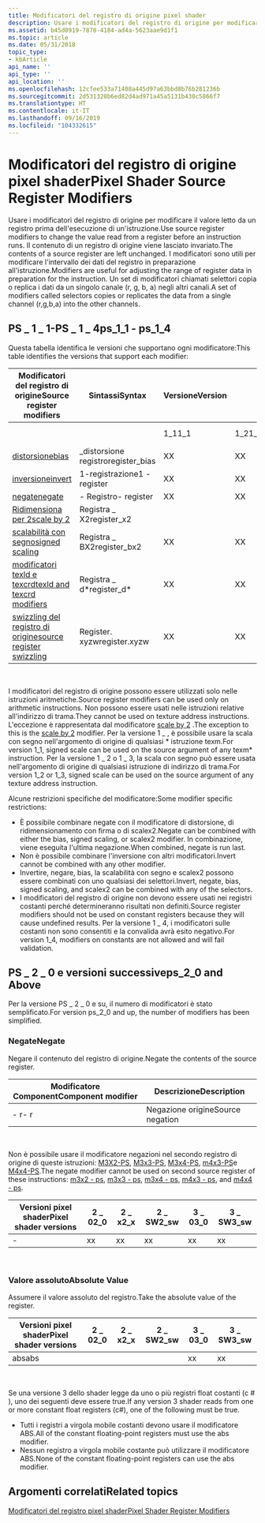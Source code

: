 ```yaml
---
title: Modificatori del registro di origine pixel shader
description: Usare i modificatori del registro di origine per modificare il valore letto da un registro prima dell'esecuzione di un'istruzione.
ms.assetid: b45d0919-7878-4184-ad4a-5623aae9d1f1
ms.topic: article
ms.date: 05/31/2018
topic_type:
- kbArticle
api_name: ''
api_type: ''
api_location: ''
ms.openlocfilehash: 12cfee533a71408a445d97a63bbd8b76b281236b
ms.sourcegitcommit: 2d531328b6ed82d4ad971a45a5131b430c5866f7
ms.translationtype: HT
ms.contentlocale: it-IT
ms.lasthandoff: 09/16/2019
ms.locfileid: "104332615"
---
```

# <a name="pixel-shader-source-register-modifiers"></a><span data-ttu-id="18b83-103">Modificatori del registro di origine pixel shader</span><span class="sxs-lookup"><span data-stu-id="18b83-103">Pixel Shader Source Register Modifiers</span></span>

<span data-ttu-id="18b83-104">Usare i modificatori del registro di origine per modificare il valore letto da un registro prima dell'esecuzione di un'istruzione.</span><span class="sxs-lookup"><span data-stu-id="18b83-104">Use source register modifiers to change the value read from a register before an instruction runs.</span></span> <span data-ttu-id="18b83-105">Il contenuto di un registro di origine viene lasciato invariato.</span><span class="sxs-lookup"><span data-stu-id="18b83-105">The contents of a source register are left unchanged.</span></span> <span data-ttu-id="18b83-106">I modificatori sono utili per modificare l'intervallo dei dati del registro in preparazione all'istruzione.</span><span class="sxs-lookup"><span data-stu-id="18b83-106">Modifiers are useful for adjusting the range of register data in preparation for the instruction.</span></span> <span data-ttu-id="18b83-107">Un set di modificatori chiamati selettori copia o replica i dati da un singolo canale (r, g, b, a) negli altri canali.</span><span class="sxs-lookup"><span data-stu-id="18b83-107">A set of modifiers called selectors copies or replicates the data from a single channel (r,g,b,a) into the other channels.</span></span>

## <a name="ps_1_1---ps_1_4"></a><span data-ttu-id="18b83-108">PS \_ 1 \_ 1-PS \_ 1 \_ 4</span><span class="sxs-lookup"><span data-stu-id="18b83-108">ps\_1\_1 - ps\_1\_4</span></span>

<span data-ttu-id="18b83-109">Questa tabella identifica le versioni che supportano ogni modificatore:</span><span class="sxs-lookup"><span data-stu-id="18b83-109">This table identifies the versions that support each modifier:</span></span>



| <span data-ttu-id="18b83-110">Modificatori del registro di origine</span><span class="sxs-lookup"><span data-stu-id="18b83-110">Source register modifiers</span></span>                                                                                    | <span data-ttu-id="18b83-111">Sintassi</span><span class="sxs-lookup"><span data-stu-id="18b83-111">Syntax</span></span>         | <span data-ttu-id="18b83-112">Versione</span><span class="sxs-lookup"><span data-stu-id="18b83-112">Version</span></span> |      |      |      |     |     |
|--------------------------------------------------------------------------------------------------------------|----------------|---------|------|------|------|-----|-----|
|                                                                                                              |                | <span data-ttu-id="18b83-113">1\_1</span><span class="sxs-lookup"><span data-stu-id="18b83-113">1\_1</span></span>    | <span data-ttu-id="18b83-114">1\_2</span><span class="sxs-lookup"><span data-stu-id="18b83-114">1\_2</span></span> | <span data-ttu-id="18b83-115">1 \_ 3</span><span class="sxs-lookup"><span data-stu-id="18b83-115">1\_3</span></span> | <span data-ttu-id="18b83-116">1\_4</span><span class="sxs-lookup"><span data-stu-id="18b83-116">1\_4</span></span> |     |     |
| [<span data-ttu-id="18b83-117">distorsione</span><span class="sxs-lookup"><span data-stu-id="18b83-117">bias</span></span>](dx9-graphics-reference-asm-ps-registers-modifiers-bias.md)                                           | <span data-ttu-id="18b83-118">\_distorsione registro</span><span class="sxs-lookup"><span data-stu-id="18b83-118">register\_bias</span></span> | <span data-ttu-id="18b83-119">X</span><span class="sxs-lookup"><span data-stu-id="18b83-119">X</span></span>       | <span data-ttu-id="18b83-120">X</span><span class="sxs-lookup"><span data-stu-id="18b83-120">X</span></span>    | <span data-ttu-id="18b83-121">X</span><span class="sxs-lookup"><span data-stu-id="18b83-121">X</span></span>    | <span data-ttu-id="18b83-122">X</span><span class="sxs-lookup"><span data-stu-id="18b83-122">X</span></span>    |     |     |
| [<span data-ttu-id="18b83-123">inversione</span><span class="sxs-lookup"><span data-stu-id="18b83-123">invert</span></span>](dx9-graphics-reference-asm-ps-registers-modifiers-invert.md)                                       | <span data-ttu-id="18b83-124">1-registrazione</span><span class="sxs-lookup"><span data-stu-id="18b83-124">1 - register</span></span>   | <span data-ttu-id="18b83-125">X</span><span class="sxs-lookup"><span data-stu-id="18b83-125">X</span></span>       | <span data-ttu-id="18b83-126">X</span><span class="sxs-lookup"><span data-stu-id="18b83-126">X</span></span>    | <span data-ttu-id="18b83-127">X</span><span class="sxs-lookup"><span data-stu-id="18b83-127">X</span></span>    | <span data-ttu-id="18b83-128">X</span><span class="sxs-lookup"><span data-stu-id="18b83-128">X</span></span>    |     |     |
| [<span data-ttu-id="18b83-129">negate</span><span class="sxs-lookup"><span data-stu-id="18b83-129">negate</span></span>](dx9-graphics-reference-asm-ps-registers-modifiers-negate.md)                                       | <span data-ttu-id="18b83-130">\- Registro</span><span class="sxs-lookup"><span data-stu-id="18b83-130">\- register</span></span>    | <span data-ttu-id="18b83-131">X</span><span class="sxs-lookup"><span data-stu-id="18b83-131">X</span></span>       | <span data-ttu-id="18b83-132">X</span><span class="sxs-lookup"><span data-stu-id="18b83-132">X</span></span>    | <span data-ttu-id="18b83-133">X</span><span class="sxs-lookup"><span data-stu-id="18b83-133">X</span></span>    | <span data-ttu-id="18b83-134">X</span><span class="sxs-lookup"><span data-stu-id="18b83-134">X</span></span>    |     |     |
| [<span data-ttu-id="18b83-135">Ridimensiona per 2</span><span class="sxs-lookup"><span data-stu-id="18b83-135">scale by 2</span></span>](dx9-graphics-reference-asm-ps-registers-modifiers-scale-x2.md)                                 | <span data-ttu-id="18b83-136">Registra \_ X2</span><span class="sxs-lookup"><span data-stu-id="18b83-136">register\_x2</span></span>   |         |      |      | <span data-ttu-id="18b83-137">X</span><span class="sxs-lookup"><span data-stu-id="18b83-137">X</span></span>    |     |     |
| [<span data-ttu-id="18b83-138">scalabilità con segno</span><span class="sxs-lookup"><span data-stu-id="18b83-138">signed scaling</span></span>](dx9-graphics-reference-asm-ps-registers-modifiers-signed-scale.md)                         | <span data-ttu-id="18b83-139">Registra \_ BX2</span><span class="sxs-lookup"><span data-stu-id="18b83-139">register\_bx2</span></span>  | <span data-ttu-id="18b83-140">X</span><span class="sxs-lookup"><span data-stu-id="18b83-140">X</span></span>       | <span data-ttu-id="18b83-141">X</span><span class="sxs-lookup"><span data-stu-id="18b83-141">X</span></span>    | <span data-ttu-id="18b83-142">X</span><span class="sxs-lookup"><span data-stu-id="18b83-142">X</span></span>    | <span data-ttu-id="18b83-143">X</span><span class="sxs-lookup"><span data-stu-id="18b83-143">X</span></span>    |     |     |
| [<span data-ttu-id="18b83-144">modificatori texld e texcrd</span><span class="sxs-lookup"><span data-stu-id="18b83-144">texld and texcrd modifiers</span></span>](dx9-graphics-reference-asm-ps-registers-modifiers-ps-1-4.md)                   | <span data-ttu-id="18b83-145">Registra \_ d\*</span><span class="sxs-lookup"><span data-stu-id="18b83-145">register\_d\*</span></span>  | <span data-ttu-id="18b83-146">X</span><span class="sxs-lookup"><span data-stu-id="18b83-146">X</span></span>       | <span data-ttu-id="18b83-147">X</span><span class="sxs-lookup"><span data-stu-id="18b83-147">X</span></span>    | <span data-ttu-id="18b83-148">X</span><span class="sxs-lookup"><span data-stu-id="18b83-148">X</span></span>    | <span data-ttu-id="18b83-149">X</span><span class="sxs-lookup"><span data-stu-id="18b83-149">X</span></span>    |     |     |
| [<span data-ttu-id="18b83-150">swizzling del registro di origine</span><span class="sxs-lookup"><span data-stu-id="18b83-150">source register swizzling</span></span>](dx9-graphics-reference-asm-ps-registers-modifiers-source-register-swizzling.md) | <span data-ttu-id="18b83-151">Register. xyzw</span><span class="sxs-lookup"><span data-stu-id="18b83-151">register.xyzw</span></span>  | <span data-ttu-id="18b83-152">X</span><span class="sxs-lookup"><span data-stu-id="18b83-152">X</span></span>       | <span data-ttu-id="18b83-153">X</span><span class="sxs-lookup"><span data-stu-id="18b83-153">X</span></span>    | <span data-ttu-id="18b83-154">X</span><span class="sxs-lookup"><span data-stu-id="18b83-154">X</span></span>    | <span data-ttu-id="18b83-155">X</span><span class="sxs-lookup"><span data-stu-id="18b83-155">X</span></span>    |     |     |



 

<span data-ttu-id="18b83-156">I modificatori del registro di origine possono essere utilizzati solo nelle istruzioni aritmetiche.</span><span class="sxs-lookup"><span data-stu-id="18b83-156">Source register modifiers can be used only on arithmetic instructions.</span></span> <span data-ttu-id="18b83-157">Non possono essere usati nelle istruzioni relative all'indirizzo di trama.</span><span class="sxs-lookup"><span data-stu-id="18b83-157">They cannot be used on texture address instructions.</span></span> <span data-ttu-id="18b83-158">L'eccezione è rappresentata dal modificatore [scale by 2](dx9-graphics-reference-asm-ps-registers-modifiers-scale-x2.md) .</span><span class="sxs-lookup"><span data-stu-id="18b83-158">The exception to this is the [scale by 2](dx9-graphics-reference-asm-ps-registers-modifiers-scale-x2.md) modifier.</span></span> <span data-ttu-id="18b83-159">Per la versione 1 \_ , è possibile usare la scala con segno nell'argomento di origine di qualsiasi \* istruzione texm.</span><span class="sxs-lookup"><span data-stu-id="18b83-159">For version 1\_1, signed scale can be used on the source argument of any texm\* instruction.</span></span> <span data-ttu-id="18b83-160">Per la versione 1 \_ 2 o 1 \_ 3, la scala con segno può essere usata nell'argomento di origine di qualsiasi istruzione di indirizzo di trama.</span><span class="sxs-lookup"><span data-stu-id="18b83-160">For version 1\_2 or 1\_3, signed scale can be used on the source argument of any texture address instruction.</span></span>

<span data-ttu-id="18b83-161">Alcune restrizioni specifiche del modificatore:</span><span class="sxs-lookup"><span data-stu-id="18b83-161">Some modifier specific restrictions:</span></span>

-   <span data-ttu-id="18b83-162">È possibile combinare negate con il modificatore di distorsione, di ridimensionamento con firma o di scalex2.</span><span class="sxs-lookup"><span data-stu-id="18b83-162">Negate can be combined with either the bias, signed scaling, or scalex2 modifier.</span></span> <span data-ttu-id="18b83-163">In combinazione, viene eseguita l'ultima negazione.</span><span class="sxs-lookup"><span data-stu-id="18b83-163">When combined, negate is run last.</span></span>
-   <span data-ttu-id="18b83-164">Non è possibile combinare l'inversione con altri modificatori.</span><span class="sxs-lookup"><span data-stu-id="18b83-164">Invert cannot be combined with any other modifier.</span></span>
-   <span data-ttu-id="18b83-165">Invertire, negare, bias, la scalabilità con segno e scalex2 possono essere combinati con uno qualsiasi dei selettori.</span><span class="sxs-lookup"><span data-stu-id="18b83-165">Invert, negate, bias, signed scaling, and scalex2 can be combined with any of the selectors.</span></span>
-   <span data-ttu-id="18b83-166">I modificatori del registro di origine non devono essere usati nei registri costanti perché determineranno risultati non definiti.</span><span class="sxs-lookup"><span data-stu-id="18b83-166">Source register modifiers should not be used on constant registers because they will cause undefined results.</span></span> <span data-ttu-id="18b83-167">Per la versione 1 \_ 4, i modificatori sulle costanti non sono consentiti e la convalida avrà esito negativo.</span><span class="sxs-lookup"><span data-stu-id="18b83-167">For version 1\_4, modifiers on constants are not allowed and will fail validation.</span></span>

## <a name="ps_2_0-and-above"></a><span data-ttu-id="18b83-168">PS \_ 2 \_ 0 e versioni successive</span><span class="sxs-lookup"><span data-stu-id="18b83-168">ps\_2\_0 and Above</span></span>

<span data-ttu-id="18b83-169">Per la versione PS \_ 2 \_ 0 e su, il numero di modificatori è stato semplificato.</span><span class="sxs-lookup"><span data-stu-id="18b83-169">For version ps\_2\_0 and up, the number of modifiers has been simplified.</span></span>

### <a name="negate"></a><span data-ttu-id="18b83-170">Negate</span><span class="sxs-lookup"><span data-stu-id="18b83-170">Negate</span></span>

<span data-ttu-id="18b83-171">Negare il contenuto del registro di origine.</span><span class="sxs-lookup"><span data-stu-id="18b83-171">Negate the contents of the source register.</span></span>



| <span data-ttu-id="18b83-172">Modificatore Component</span><span class="sxs-lookup"><span data-stu-id="18b83-172">Component modifier</span></span> | <span data-ttu-id="18b83-173">Descrizione</span><span class="sxs-lookup"><span data-stu-id="18b83-173">Description</span></span>     |
|--------------------|-----------------|
| <span data-ttu-id="18b83-174">\- r</span><span class="sxs-lookup"><span data-stu-id="18b83-174">\- r</span></span>               | <span data-ttu-id="18b83-175">Negazione origine</span><span class="sxs-lookup"><span data-stu-id="18b83-175">Source negation</span></span> |



 

<span data-ttu-id="18b83-176">Non è possibile usare il modificatore negazioni nel secondo registro di origine di queste istruzioni: [M3X2-PS](m3x2---ps.md), [M3x3-PS](m3x3---ps.md), [M3x4-PS](m3x4---ps.md), [m4x3-PS](m4x3---ps.md)e [M4x4-PS](m4x4---ps.md).</span><span class="sxs-lookup"><span data-stu-id="18b83-176">The negate modifier cannot be used on second source register of these instructions: [m3x2 - ps](m3x2---ps.md), [m3x3 - ps](m3x3---ps.md), [m3x4 - ps](m3x4---ps.md), [m4x3 - ps](m4x3---ps.md), and [m4x4 - ps](m4x4---ps.md).</span></span>



| <span data-ttu-id="18b83-177">Versioni pixel shader</span><span class="sxs-lookup"><span data-stu-id="18b83-177">Pixel shader versions</span></span> | <span data-ttu-id="18b83-178">2 \_ 0</span><span class="sxs-lookup"><span data-stu-id="18b83-178">2\_0</span></span> | <span data-ttu-id="18b83-179">2 \_ x</span><span class="sxs-lookup"><span data-stu-id="18b83-179">2\_x</span></span> | <span data-ttu-id="18b83-180">2 \_ SW</span><span class="sxs-lookup"><span data-stu-id="18b83-180">2\_sw</span></span> | <span data-ttu-id="18b83-181">3 \_ 0</span><span class="sxs-lookup"><span data-stu-id="18b83-181">3\_0</span></span> | <span data-ttu-id="18b83-182">3 \_ SW</span><span class="sxs-lookup"><span data-stu-id="18b83-182">3\_sw</span></span> |
|-----------------------|------|------|-------|------|-------|
| \-                    | <span data-ttu-id="18b83-183">x</span><span class="sxs-lookup"><span data-stu-id="18b83-183">x</span></span>    | <span data-ttu-id="18b83-184">x</span><span class="sxs-lookup"><span data-stu-id="18b83-184">x</span></span>    | <span data-ttu-id="18b83-185">x</span><span class="sxs-lookup"><span data-stu-id="18b83-185">x</span></span>     | <span data-ttu-id="18b83-186">x</span><span class="sxs-lookup"><span data-stu-id="18b83-186">x</span></span>    | <span data-ttu-id="18b83-187">x</span><span class="sxs-lookup"><span data-stu-id="18b83-187">x</span></span>     |



 

### <a name="absolute-value"></a><span data-ttu-id="18b83-188">Valore assoluto</span><span class="sxs-lookup"><span data-stu-id="18b83-188">Absolute Value</span></span>

<span data-ttu-id="18b83-189">Assumere il valore assoluto del registro.</span><span class="sxs-lookup"><span data-stu-id="18b83-189">Take the absolute value of the register.</span></span>



| <span data-ttu-id="18b83-190">Versioni pixel shader</span><span class="sxs-lookup"><span data-stu-id="18b83-190">Pixel shader versions</span></span> | <span data-ttu-id="18b83-191">2 \_ 0</span><span class="sxs-lookup"><span data-stu-id="18b83-191">2\_0</span></span> | <span data-ttu-id="18b83-192">2 \_ x</span><span class="sxs-lookup"><span data-stu-id="18b83-192">2\_x</span></span> | <span data-ttu-id="18b83-193">2 \_ SW</span><span class="sxs-lookup"><span data-stu-id="18b83-193">2\_sw</span></span> | <span data-ttu-id="18b83-194">3 \_ 0</span><span class="sxs-lookup"><span data-stu-id="18b83-194">3\_0</span></span> | <span data-ttu-id="18b83-195">3 \_ SW</span><span class="sxs-lookup"><span data-stu-id="18b83-195">3\_sw</span></span> |
|-----------------------|------|------|-------|------|-------|
| <span data-ttu-id="18b83-196">abs</span><span class="sxs-lookup"><span data-stu-id="18b83-196">abs</span></span>                   |      |      |       | <span data-ttu-id="18b83-197">x</span><span class="sxs-lookup"><span data-stu-id="18b83-197">x</span></span>    | <span data-ttu-id="18b83-198">x</span><span class="sxs-lookup"><span data-stu-id="18b83-198">x</span></span>     |



 

<span data-ttu-id="18b83-199">Se una versione 3 dello shader legge da uno o più registri float costanti (c \# ), uno dei seguenti deve essere true.</span><span class="sxs-lookup"><span data-stu-id="18b83-199">If any version 3 shader reads from one or more constant float registers (c\#), one of the following must be true.</span></span>

-   <span data-ttu-id="18b83-200">Tutti i registri a virgola mobile costanti devono usare il modificatore ABS.</span><span class="sxs-lookup"><span data-stu-id="18b83-200">All of the constant floating-point registers must use the abs modifier.</span></span>
-   <span data-ttu-id="18b83-201">Nessun registro a virgola mobile costante può utilizzare il modificatore ABS.</span><span class="sxs-lookup"><span data-stu-id="18b83-201">None of the constant floating-point registers can use the abs modifier.</span></span>

## <a name="related-topics"></a><span data-ttu-id="18b83-202">Argomenti correlati</span><span class="sxs-lookup"><span data-stu-id="18b83-202">Related topics</span></span>

<dl> <dt>

[<span data-ttu-id="18b83-203">Modificatori del registro pixel shader</span><span class="sxs-lookup"><span data-stu-id="18b83-203">Pixel Shader Register Modifiers</span></span>](dx9-graphics-reference-asm-ps-registers-modifiers.md)
</dt> </dl>

 

 




